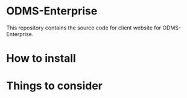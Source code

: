 # ODMS-Enterprise
This repository contains the source code for client website for ODMS-Enterprise.
# How to install
# Things to consider
